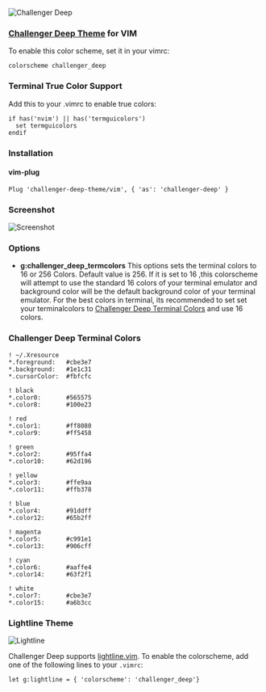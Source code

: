 ![Challenger Deep](https://s17.postimg.org/8b54c0ia7/challenger-deep.png)

### [Challenger Deep Theme](https://challenger-deep-theme.github.io/) for VIM

To enable this color scheme, set it in your vimrc:
```
colorscheme challenger_deep
```

### Terminal True Color Support ###
  Add this to your .vimrc to enable true colors:
```
if has('nvim') || has('termguicolors')
  set termguicolors
endif
```

### Installation

#### vim-plug ###
```
Plug 'challenger-deep-theme/vim', { 'as': 'challenger-deep' }
```

### Screenshot ###

![Screenshot](https://challenger-deep-theme.github.io/images/screenshots/vim.png)

### Options ###
  * **g:challenger_deep_termcolors**
    This options sets the terminal colors to 16 or 256 Colors. Default value is 256.
    If it is set to 16 ,this colorscheme will attempt to use the standard 16 colors of your terminal emulator and background color will be the default background color of your terminal emulator.
    For the best colors in terminal, its recommended to set set your terminalcolors to [Challenger Deep Terminal Colors](#challenger-deep-terminal-colors) and use 16 colors.


### Challenger Deep Terminal Colors ###
```
! ~/.Xresource
*.foreground:   #cbe3e7
*.background:   #1e1c31
*.cursorColor:  #fbfcfc

! black
*.color0:       #565575
*.color8:       #100e23

! red
*.color1:       #ff8080
*.color9:       #ff5458

! green
*.color2:       #95ffa4
*.color10:      #62d196

! yellow
*.color3:       #ffe9aa
*.color11:      #ffb378

! blue
*.color4:       #91ddff
*.color12:      #65b2ff

! magenta
*.color5:       #c991e1
*.color13:      #906cff

! cyan
*.color6:       #aaffe4
*.color14:      #63f2f1

! white
*.color7:       #cbe3e7
*.color15:      #a6b3cc
```

### Lightline Theme ###

![Lightline](http://s1.postimg.org/k6t3zssn3/lightline.png)

Challenger Deep supports [lightline.vim](https://github.com/itchyny/lightline.vim). To enable the colorscheme,
add one of the following lines to your `.vimrc`:

``` viml
let g:lightline = { 'colorscheme': 'challenger_deep'}
```
